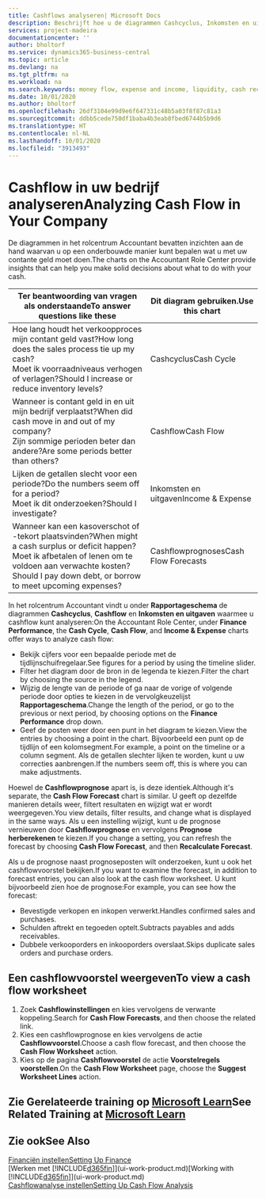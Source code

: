 ```yaml
---
title: Cashflows analyseren| Microsoft Docs
description: Beschrijft hoe u de diagrammen Cashcyclus, Inkomsten en uitgaven, Cashflow, en Cashflowprognose gebruikt om verleden en toekomstige stroom van geld in en uit uw bedrijf te analyseren.
services: project-madeira
documentationcenter: ''
author: bholtorf
ms.service: dynamics365-business-central
ms.topic: article
ms.devlang: na
ms.tgt_pltfrm: na
ms.workload: na
ms.search.keywords: money flow, expense and income, liquidity, cash receipts minus cash payments, Cartera
ms.date: 10/01/2020
ms.author: bholtorf
ms.openlocfilehash: 26df3104e99d9e6f647331c48b5a03f8f87c81a3
ms.sourcegitcommit: ddbb5cede750df1baba4b3eab8fbed6744b5b9d6
ms.translationtype: HT
ms.contentlocale: nl-NL
ms.lasthandoff: 10/01/2020
ms.locfileid: "3913493"
---
```

# <a name="analyzing-cash-flow-in-your-company"></a><span data-ttu-id="0ce8d-103">Cashflow in uw bedrijf analyseren</span><span class="sxs-lookup"><span data-stu-id="0ce8d-103">Analyzing Cash Flow in Your Company</span></span>
<span data-ttu-id="0ce8d-104">De diagrammen in het rolcentrum Accountant bevatten inzichten aan de hand waarvan u op een onderbouwde manier kunt bepalen wat u met uw contante geld moet doen.</span><span class="sxs-lookup"><span data-stu-id="0ce8d-104">The charts on the Accountant Role Center provide insights that can help you make solid decisions about what to do with your cash.</span></span>  

| <span data-ttu-id="0ce8d-105">Ter beantwoording van vragen als onderstaande</span><span class="sxs-lookup"><span data-stu-id="0ce8d-105">To answer questions like these</span></span> | <span data-ttu-id="0ce8d-106">Dit diagram gebruiken.</span><span class="sxs-lookup"><span data-stu-id="0ce8d-106">Use this chart</span></span> |
| --- | --- |
| <span data-ttu-id="0ce8d-107">Hoe lang houdt het verkoopproces mijn contant geld vast?</span><span class="sxs-lookup"><span data-stu-id="0ce8d-107">How long does the sales process tie up my cash?</span></span></br> <span data-ttu-id="0ce8d-108">Moet ik voorraadniveaus verhogen of verlagen?</span><span class="sxs-lookup"><span data-stu-id="0ce8d-108">Should I increase or reduce inventory levels?</span></span> |<span data-ttu-id="0ce8d-109">Cashcyclus</span><span class="sxs-lookup"><span data-stu-id="0ce8d-109">Cash Cycle</span></span> |
| <span data-ttu-id="0ce8d-110">Wanneer is contant geld in en uit mijn bedrijf verplaatst?</span><span class="sxs-lookup"><span data-stu-id="0ce8d-110">When did cash move in and out of my company?</span></span></br> <span data-ttu-id="0ce8d-111">Zijn sommige perioden beter dan andere?</span><span class="sxs-lookup"><span data-stu-id="0ce8d-111">Are some periods better than others?</span></span> |<span data-ttu-id="0ce8d-112">Cashflow</span><span class="sxs-lookup"><span data-stu-id="0ce8d-112">Cash Flow</span></span> |
| <span data-ttu-id="0ce8d-113">Lijken de getallen slecht voor een periode?</span><span class="sxs-lookup"><span data-stu-id="0ce8d-113">Do the numbers seem off for a period?</span></span></br> <span data-ttu-id="0ce8d-114">Moet ik dit onderzoeken?</span><span class="sxs-lookup"><span data-stu-id="0ce8d-114">Should I investigate?</span></span> |<span data-ttu-id="0ce8d-115">Inkomsten en uitgaven</span><span class="sxs-lookup"><span data-stu-id="0ce8d-115">Income & Expense</span></span> |
| <span data-ttu-id="0ce8d-116">Wanneer kan een kasoverschot of -tekort plaatsvinden?</span><span class="sxs-lookup"><span data-stu-id="0ce8d-116">When might a cash surplus or deficit happen?</span></span></br> <span data-ttu-id="0ce8d-117">Moet ik afbetalen of lenen om te voldoen aan verwachte kosten?</span><span class="sxs-lookup"><span data-stu-id="0ce8d-117">Should I pay down debt, or borrow to meet upcoming expenses?</span></span> |<span data-ttu-id="0ce8d-118">Cashflowprognoses</span><span class="sxs-lookup"><span data-stu-id="0ce8d-118">Cash Flow Forecasts</span></span> |

<span data-ttu-id="0ce8d-119">In het rolcentrum Accountant vindt u onder **Rapportageschema** de diagrammen **Cashcyclus**, **Cashflow** en **Inkomsten en uitgaven** waarmee u cashflow kunt analyseren:</span><span class="sxs-lookup"><span data-stu-id="0ce8d-119">On the Accountant Role Center, under **Finance Performance**, the **Cash Cycle**, **Cash Flow**, and **Income & Expense** charts offer ways to analyze cash flow:</span></span>  

* <span data-ttu-id="0ce8d-120">Bekijk cijfers voor een bepaalde periode met de tijdlijnschuifregelaar.</span><span class="sxs-lookup"><span data-stu-id="0ce8d-120">See figures for a period by using the timeline slider.</span></span>  
* <span data-ttu-id="0ce8d-121">Filter het diagram door de bron in de legenda te kiezen.</span><span class="sxs-lookup"><span data-stu-id="0ce8d-121">Filter the chart by choosing the source in the legend.</span></span>  
* <span data-ttu-id="0ce8d-122">Wijzig de lengte van de periode of ga naar de vorige of volgende periode door opties te kiezen in de vervolgkeuzelijst **Rapportageschema**.</span><span class="sxs-lookup"><span data-stu-id="0ce8d-122">Change the length of the period, or go to the previous or next period, by choosing options on the **Finance Performance** drop down.</span></span>  
* <span data-ttu-id="0ce8d-123">Geef de posten weer door een punt in het diagram te kiezen.</span><span class="sxs-lookup"><span data-stu-id="0ce8d-123">View the entries by choosing a point in the chart.</span></span> <span data-ttu-id="0ce8d-124">Bijvoorbeeld een punt op de tijdlijn of een kolomsegment.</span><span class="sxs-lookup"><span data-stu-id="0ce8d-124">For example, a point on the timeline or a column segment.</span></span> <span data-ttu-id="0ce8d-125">Als de getallen slechter lijken te worden, kunt u uw correcties aanbrengen.</span><span class="sxs-lookup"><span data-stu-id="0ce8d-125">If the numbers seem off, this is where you can make adjustments.</span></span>  

<span data-ttu-id="0ce8d-126">Hoewel de **Cashflowprognose** apart is, is deze identiek.</span><span class="sxs-lookup"><span data-stu-id="0ce8d-126">Although it's separate, the **Cash Flow Forecast** chart is similar.</span></span> <span data-ttu-id="0ce8d-127">U geeft op dezelfde manieren details weer, filtert resultaten en wijzigt wat er wordt weergegeven.</span><span class="sxs-lookup"><span data-stu-id="0ce8d-127">You view details, filter results, and change what is displayed in the same ways.</span></span> <span data-ttu-id="0ce8d-128">Als u een instelling wijzigt, kunt u de prognose vernieuwen door **Cashflowprognose** en vervolgens **Prognose herberekenen** te kiezen.</span><span class="sxs-lookup"><span data-stu-id="0ce8d-128">If you change a setting, you can refresh the forecast by choosing **Cash Flow Forecast**, and then **Recalculate Forecast**.</span></span>

<span data-ttu-id="0ce8d-129">Als u de prognose naast prognoseposten wilt onderzoeken, kunt u ook het cashflowvoorstel bekijken.</span><span class="sxs-lookup"><span data-stu-id="0ce8d-129">If you want to examine the forecast, in addition to forecast entries, you can also look at the cash flow worksheet.</span></span> <span data-ttu-id="0ce8d-130">U kunt bijvoorbeeld zien hoe de prognose:</span><span class="sxs-lookup"><span data-stu-id="0ce8d-130">For example, you can see how the forecast:</span></span>

* <span data-ttu-id="0ce8d-131">Bevestigde verkopen en inkopen verwerkt.</span><span class="sxs-lookup"><span data-stu-id="0ce8d-131">Handles confirmed sales and purchases.</span></span>  
* <span data-ttu-id="0ce8d-132">Schulden aftrekt en tegoeden optelt.</span><span class="sxs-lookup"><span data-stu-id="0ce8d-132">Subtracts payables and adds receivables.</span></span>  
* <span data-ttu-id="0ce8d-133">Dubbele verkooporders en inkooporders overslaat.</span><span class="sxs-lookup"><span data-stu-id="0ce8d-133">Skips duplicate sales orders and purchase orders.</span></span>  

## <a name="to-view-a-cash-flow-worksheet"></a><span data-ttu-id="0ce8d-134">Een cashflowvoorstel weergeven</span><span class="sxs-lookup"><span data-stu-id="0ce8d-134">To view a cash flow worksheet</span></span>
1. <span data-ttu-id="0ce8d-135">Zoek **Cashflowinstellingen** en kies vervolgens de verwante koppeling.</span><span class="sxs-lookup"><span data-stu-id="0ce8d-135">Search for **Cash Flow Forecasts**, and then choose the related link.</span></span>  
2. <span data-ttu-id="0ce8d-136">Kies een cashflowprognose en kies vervolgens de actie **Cashflowvoorstel**.</span><span class="sxs-lookup"><span data-stu-id="0ce8d-136">Choose a cash flow forecast, and then choose the **Cash Flow Worksheet** action.</span></span>  
3. <span data-ttu-id="0ce8d-137">Kies op de pagina **Cashflowvoorstel** de actie **Voorstelregels voorstellen**.</span><span class="sxs-lookup"><span data-stu-id="0ce8d-137">On the **Cash Flow Worksheet** page, choose the **Suggest Worksheet Lines** action.</span></span>  

## <a name="see-related-training-at-microsoft-learn"></a><span data-ttu-id="0ce8d-138">Zie Gerelateerde training op [Microsoft Learn](/learn/modules/forecast-cash-flow-dynamics-365-business-central/index)</span><span class="sxs-lookup"><span data-stu-id="0ce8d-138">See Related Training at [Microsoft Learn](/learn/modules/forecast-cash-flow-dynamics-365-business-central/index)</span></span>

## <a name="see-also"></a><span data-ttu-id="0ce8d-139">Zie ook</span><span class="sxs-lookup"><span data-stu-id="0ce8d-139">See Also</span></span>
[<span data-ttu-id="0ce8d-140">Financiën instellen</span><span class="sxs-lookup"><span data-stu-id="0ce8d-140">Setting Up Finance</span></span>](finance-setup-finance.md)  
<span data-ttu-id="0ce8d-141">[Werken met [!INCLUDE[d365fin](includes/d365fin_md.md)]](ui-work-product.md)</span><span class="sxs-lookup"><span data-stu-id="0ce8d-141">[Working with [!INCLUDE[d365fin](includes/d365fin_md.md)]](ui-work-product.md)</span></span>  
[<span data-ttu-id="0ce8d-142">Cashflowanalyse instellen</span><span class="sxs-lookup"><span data-stu-id="0ce8d-142">Setting Up Cash Flow Analysis</span></span>](finance-setup-cash-flow-analyses.md)  
